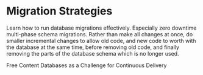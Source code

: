 # Migration Strategies

Learn how to run database migrations effectively. Especially zero downtime multi-phase schema migrations. Rather than make all changes at once, do smaller incremental changes to allow old code, and new code to worth with the database at the same time, before removing old code, and finally removing the parts of the database schema which is no longer used.

<ResourceGroupTitle>Free Content</ResourceGroupTitle>
<BadgeLink colorScheme='yellow' badgeText='Read' href='https://phauer.com/2015/databases-challenge-continuous-delivery/'>Databases as a Challenge for Continuous Delivery</BadgeLink>

